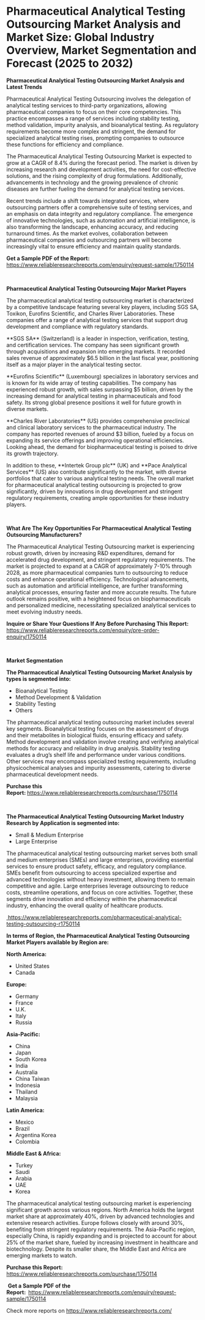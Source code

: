 <p><h1>Pharmaceutical Analytical Testing Outsourcing Market Analysis and Market Size: Global Industry Overview, Market Segmentation and Forecast (2025 to 2032)</h1></p><p><strong>Pharmaceutical Analytical Testing Outsourcing Market Analysis and Latest Trends</strong></p>
<p><p>Pharmaceutical Analytical Testing Outsourcing involves the delegation of analytical testing services to third-party organizations, allowing pharmaceutical companies to focus on their core competencies. This practice encompasses a range of services including stability testing, method validation, impurity analysis, and bioanalytical testing. As regulatory requirements become more complex and stringent, the demand for specialized analytical testing rises, prompting companies to outsource these functions for efficiency and compliance.</p><p>The Pharmaceutical Analytical Testing Outsourcing Market is expected to grow at a CAGR of 8.4% during the forecast period. The market is driven by increasing research and development activities, the need for cost-effective solutions, and the rising complexity of drug formulations. Additionally, advancements in technology and the growing prevalence of chronic diseases are further fueling the demand for analytical testing services.</p><p>Recent trends include a shift towards integrated services, where outsourcing partners offer a comprehensive suite of testing services, and an emphasis on data integrity and regulatory compliance. The emergence of innovative technologies, such as automation and artificial intelligence, is also transforming the landscape, enhancing accuracy, and reducing turnaround times. As the market evolves, collaboration between pharmaceutical companies and outsourcing partners will become increasingly vital to ensure efficiency and maintain quality standards.</p></p>
<p><strong>Get a Sample PDF of the Report:&nbsp;</strong> <a href="https://www.reliableresearchreports.com/enquiry/request-sample/1750114?utm_campaign=38&utm_medium=2&utm_source=Github&utm_content=ia&utm_term=03032025&utm_id=pharmaceutical-analytical-testing-outsourcing">https://www.reliableresearchreports.com/enquiry/request-sample/1750114</a></p>
<p>&nbsp;</p>
<p><strong>Pharmaceutical Analytical Testing Outsourcing Major Market Players</strong></p>
<p><p>The pharmaceutical analytical testing outsourcing market is characterized by a competitive landscape featuring several key players, including SGS SA, Toxikon, Eurofins Scientific, and Charles River Laboratories. These companies offer a range of analytical testing services that support drug development and compliance with regulatory standards.</p><p>**SGS SA** (Switzerland) is a leader in inspection, verification, testing, and certification services. The company has seen significant growth through acquisitions and expansion into emerging markets. It recorded sales revenue of approximately $6.5 billion in the last fiscal year, positioning itself as a major player in the analytical testing sector.</p><p>**Eurofins Scientific** (Luxembourg) specializes in laboratory services and is known for its wide array of testing capabilities. The company has experienced robust growth, with sales surpassing $5 billion, driven by the increasing demand for analytical testing in pharmaceuticals and food safety. Its strong global presence positions it well for future growth in diverse markets.</p><p>**Charles River Laboratories** (US) provides comprehensive preclinical and clinical laboratory services to the pharmaceutical industry. The company has reported revenues of around $3 billion, fueled by a focus on expanding its service offerings and improving operational efficiencies. Looking ahead, the demand for biopharmaceutical testing is poised to drive its growth trajectory.</p><p>In addition to these, **Intertek Group plc** (UK) and **Pace Analytical Services** (US) also contribute significantly to the market, with diverse portfolios that cater to various analytical testing needs. The overall market for pharmaceutical analytical testing outsourcing is projected to grow significantly, driven by innovations in drug development and stringent regulatory requirements, creating ample opportunities for these industry players.</p></p>
<p>&nbsp;</p>
<p><strong>What Are The Key Opportunities For Pharmaceutical Analytical Testing Outsourcing Manufacturers?</strong></p>
<p><p>The Pharmaceutical Analytical Testing Outsourcing market is experiencing robust growth, driven by increasing R&D expenditures, demand for accelerated drug development, and stringent regulatory requirements. The market is projected to expand at a CAGR of approximately 7-10% through 2028, as more pharmaceutical companies turn to outsourcing to reduce costs and enhance operational efficiency. Technological advancements, such as automation and artificial intelligence, are further transforming analytical processes, ensuring faster and more accurate results. The future outlook remains positive, with a heightened focus on biopharmaceuticals and personalized medicine, necessitating specialized analytical services to meet evolving industry needs.</p></p>
<p><strong>Inquire or Share Your Questions If Any Before Purchasing This Report:</strong> <a href="https://www.reliableresearchreports.com/enquiry/pre-order-enquiry/1750114?utm_campaign=38&utm_medium=2&utm_source=Github&utm_content=ia&utm_term=03032025&utm_id=pharmaceutical-analytical-testing-outsourcing">https://www.reliableresearchreports.com/enquiry/pre-order-enquiry/1750114</a></p>
<p>&nbsp;</p>
<p><strong>Market Segmentation</strong></p>
<p><strong>The Pharmaceutical Analytical Testing Outsourcing Market Analysis by types is segmented into:</strong></p>
<p><ul><li>Bioanalytical Testing</li><li>Method Development & Validation</li><li>Stability Testing</li><li>Others</li></ul></p>
<p><p>The pharmaceutical analytical testing outsourcing market includes several key segments. Bioanalytical testing focuses on the assessment of drugs and their metabolites in biological fluids, ensuring efficacy and safety. Method development and validation involve creating and verifying analytical methods for accuracy and reliability in drug analysis. Stability testing evaluates a drug’s shelf life and performance under various conditions. Other services may encompass specialized testing requirements, including physicochemical analyses and impurity assessments, catering to diverse pharmaceutical development needs.</p></p>
<p><strong>Purchase this Report:&nbsp;</strong><a href="https://www.reliableresearchreports.com/purchase/1750114?utm_campaign=38&utm_medium=2&utm_source=Github&utm_content=ia&utm_term=03032025&utm_id=pharmaceutical-analytical-testing-outsourcing">https://www.reliableresearchreports.com/purchase/1750114</a></p>
<p>&nbsp;</p>
<p><strong>The Pharmaceutical Analytical Testing Outsourcing Market Industry Research by Application is segmented into:</strong></p>
<p><ul><li>Small & Medium Enterprise</li><li>Large Enterprise</li></ul></p>
<p><p>The pharmaceutical analytical testing outsourcing market serves both small and medium enterprises (SMEs) and large enterprises, providing essential services to ensure product safety, efficacy, and regulatory compliance. SMEs benefit from outsourcing to access specialized expertise and advanced technologies without heavy investment, allowing them to remain competitive and agile. Large enterprises leverage outsourcing to reduce costs, streamline operations, and focus on core activities. Together, these segments drive innovation and efficiency within the pharmaceutical industry, enhancing the overall quality of healthcare products.</p></p>
<p><a href="https://www.reliableresearchreports.com/pharmaceutical-analytical-testing-outsourcing-r1750114?utm_campaign=38&utm_medium=2&utm_source=Github&utm_content=ia&utm_term=03032025&utm_id=pharmaceutical-analytical-testing-outsourcing">&nbsp;https://www.reliableresearchreports.com/pharmaceutical-analytical-testing-outsourcing-r1750114</a></p>
<p><strong>In terms of Region, the Pharmaceutical Analytical Testing Outsourcing Market Players available by Region are:</strong></p>
<p>
    <p> <strong> North America: </strong>
        <ul>
            <li>United States</li>
            <li>Canada</li>
        </ul>
        </p> 
    <p> <strong> Europe: </strong>
        <ul>
            <li>Germany</li>
            <li>France</li>
            <li>U.K.</li>
            <li>Italy</li>
            <li>Russia</li>
        </ul>
        </p> 
    <p> <strong> Asia-Pacific: </strong>
        <ul>
            <li>China</li>
            <li>Japan</li>
            <li>South Korea</li>
            <li>India</li>
            <li>Australia</li>
            <li>China Taiwan</li>
            <li>Indonesia</li>
            <li>Thailand</li>
            <li>Malaysia</li>
        </ul>
        </p> 
    <p> <strong> Latin America: </strong>
        <ul>
            <li>Mexico</li>
            <li>Brazil</li>
            <li>Argentina Korea</li>
            <li>Colombia</li>
        </ul>
        </p> 
    <p> <strong> Middle East & Africa: </strong>
        <ul>
            <li>Turkey</li>
            <li>Saudi</li>
            <li>Arabia</li>
            <li>UAE</li>
            <li>Korea</li>
        </ul>
    </p>
    </p>
<p><p>The pharmaceutical analytical testing outsourcing market is experiencing significant growth across various regions. North America holds the largest market share at approximately 40%, driven by advanced technologies and extensive research activities. Europe follows closely with around 30%, benefiting from stringent regulatory requirements. The Asia-Pacific region, especially China, is rapidly expanding and is projected to account for about 25% of the market share, fueled by increasing investment in healthcare and biotechnology. Despite its smaller share, the Middle East and Africa are emerging markets to watch.</p></p>
<p><strong>Purchase this Report: </strong><a href="https://www.reliableresearchreports.com/purchase/1750114?utm_campaign=38&utm_medium=2&utm_source=Github&utm_content=ia&utm_term=03032025&utm_id=pharmaceutical-analytical-testing-outsourcing">https://www.reliableresearchreports.com/purchase/1750114</a></p>
<p>&nbsp;<strong>Get a Sample PDF of the Report:&nbsp;&nbsp;</strong><a href="https://www.reliableresearchreports.com/enquiry/request-sample/1750114?utm_campaign=38&utm_medium=2&utm_source=Github&utm_content=ia&utm_term=03032025&utm_id=pharmaceutical-analytical-testing-outsourcing">https://www.reliableresearchreports.com/enquiry/request-sample/1750114</a></p>
<p><strong></strong></p>
<p>Check more reports on <a href="https://www.reliableresearchreports.com/?utm_campaign=38&utm_medium=2&utm_source=Github&utm_content=ia&utm_term=03032025&utm_id=pharmaceutical-analytical-testing-outsourcing">https://www.reliableresearchreports.com/</a></p>